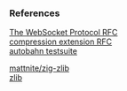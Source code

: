 ### References


[The WebSocket Protocol RFC](https://www.rfc-editor.org/rfc/rfc6455)  
[compression extension RFC](https://www.rfc-editor.org/rfc/rfc7692)   
[autobahn testsuite](https://github.com/crossbario/autobahn-testsuite)

[mattnite/zig-zlib](https://github.com/mattnite/zig-zlib)  
[zlib](https://www.zlib.net/manual.html#Advanced)

<!--
https://www.igvita.com/2013/11/27/configuring-and-optimizing-websocket-compression/#parameters
-->
